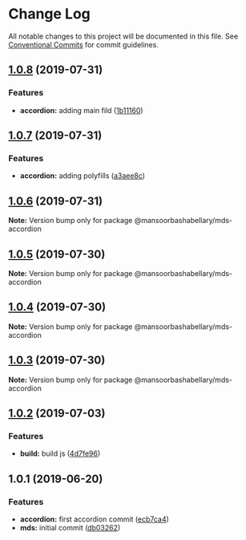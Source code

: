 # Change Log

All notable changes to this project will be documented in this file.
See [Conventional Commits](https://conventionalcommits.org) for commit guidelines.

## [1.0.8](https://github.com/MansoorBashaBellary/lerna-design-system/compare/@mansoorbashabellary/mds-accordion@1.0.7...@mansoorbashabellary/mds-accordion@1.0.8) (2019-07-31)


### Features

* **accordion:** adding main fild ([1b11160](https://github.com/MansoorBashaBellary/lerna-design-system/commit/1b11160))





## [1.0.7](https://github.com/MansoorBashaBellary/lerna-design-system/compare/@mansoorbashabellary/mds-accordion@1.0.6...@mansoorbashabellary/mds-accordion@1.0.7) (2019-07-31)


### Features

* **accordion:** adding polyfills ([a3aee8c](https://github.com/MansoorBashaBellary/lerna-design-system/commit/a3aee8c))





## [1.0.6](https://github.com/MansoorBashaBellary/lerna-design-system/compare/@mansoorbashabellary/mds-accordion@1.0.5...@mansoorbashabellary/mds-accordion@1.0.6) (2019-07-31)

**Note:** Version bump only for package @mansoorbashabellary/mds-accordion





## [1.0.5](https://github.com/MansoorBashaBellary/lerna-design-system/compare/@mansoorbashabellary/mds-accordion@1.0.4...@mansoorbashabellary/mds-accordion@1.0.5) (2019-07-30)

**Note:** Version bump only for package @mansoorbashabellary/mds-accordion





## [1.0.4](https://github.com/MansoorBashaBellary/lerna-design-system/compare/@mansoorbashabellary/mds-accordion@1.0.3...@mansoorbashabellary/mds-accordion@1.0.4) (2019-07-30)

**Note:** Version bump only for package @mansoorbashabellary/mds-accordion





## [1.0.3](https://github.com/MansoorBashaBellary/lerna-design-system/compare/@mansoorbashabellary/mds-accordion@1.0.2...@mansoorbashabellary/mds-accordion@1.0.3) (2019-07-30)

**Note:** Version bump only for package @mansoorbashabellary/mds-accordion





## [1.0.2](https://github.com/MansoorBashaBellary/lerna-design-system/compare/@mansoorbashabellary/mds-accordion@1.0.1...@mansoorbashabellary/mds-accordion@1.0.2) (2019-07-03)


### Features

* **build:** build js ([4d7fe96](https://github.com/MansoorBashaBellary/lerna-design-system/commit/4d7fe96))





## 1.0.1 (2019-06-20)


### Features

* **accordion:** first accordion commit ([ecb7ca4](https://github.com/MansoorBashaBellary/lerna-design-system/commit/ecb7ca4))
* **mds:** initial commit ([db03262](https://github.com/MansoorBashaBellary/lerna-design-system/commit/db03262))
